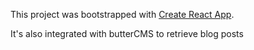 This project was bootstrapped with [Create React App](https://github.com/facebookincubator/create-react-app).

It's also integrated with butterCMS to retrieve blog posts
